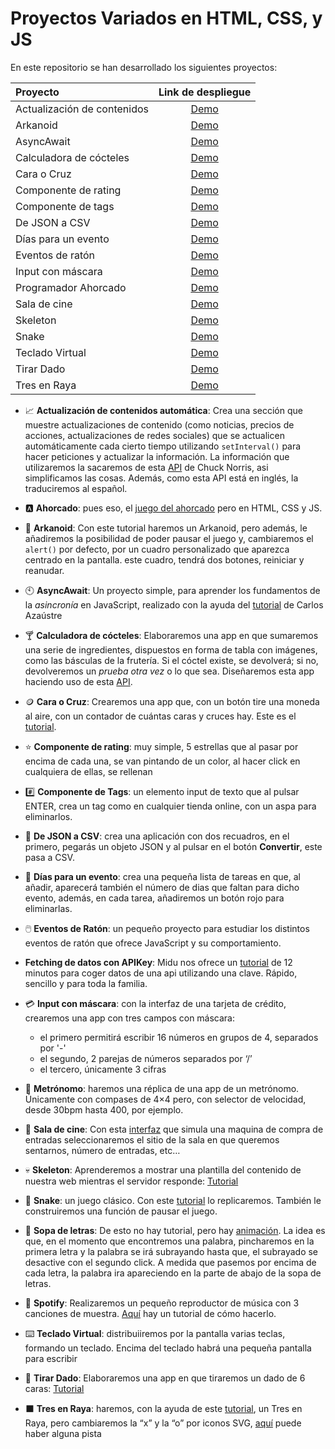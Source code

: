 
# Proyectos Variados en HTML, CSS, y JS

En este repositorio se han desarrollado los siguientes proyectos:

|   Proyecto                  |                   Link de despliegue                  |
|:----------------------------|:-----------------------------------------------------:|
| Actualización de contenidos | [Demo](https://actualizacion-automatica.netlify.app/) |
| Arkanoid                    | [Demo](https://arkanoidja.netlify.app/)               |
| AsyncAwait                  | [Demo](https://asincronia-en-js.netlify.app/)         |
| Calculadora de cócteles     | [Demo](https://calculadora-de-cocteles.netlify.app/)  |
| Cara o Cruz                 | [Demo](https://cara-o-cruz.netlify.app/)              |
| Componente de rating        | [Demo](https://comp-rating.netlify.app/)              |
| Componente de tags          | [Demo](https://componente-de-tags.netlify.app/)       |
| De JSON a CSV               | [Demo](https://json-a-csv.netlify.app)                |
| Días para un evento         | [Demo](https://dias-para-evento.netlify.app/)         |
| Eventos de ratón            | [Demo](https://eventos-de-raton.netlify.app)          |
| Input con máscara           | [Demo](https://input-con-mascara.netlify.app)         |
| Programador Ahorcado        | [Demo](https://programador-ahorcado.netlify.app/)     |
| Sala de cine                | [Demo](https://sala-de-cine.netlify.app)              |
| Skeleton                    | [Demo](https://skeleton-load.netlify.app/)            |
| Snake                       | [Demo](https://snakeja.netlify.app)                   |
| Teclado Virtual             | [Demo](https://teclado-virt.netlify.app/)             |
| Tirar Dado                  | [Demo](https://tirar-dado.netlify.app/)               |
| Tres en Raya                | [Demo](https://tres-en-raya-ja.netlify.app)           |

- 📈 **Actualización de contenidos automática**: Crea una sección que muestre actualizaciones de contenido (como  noticias, precios de acciones, actualizaciones de redes sociales) que se actualicen automáticamente cada cierto tiempo utilizando `setInterval()` para hacer peticiones y actualizar la información. La información que utilizaremos la sacaremos de esta [API](https://api.chucknorris.io/) de Chuck Norris, asi simplificamos las cosas. Además, como esta API está en inglés, la traduciremos al español.

- 🅰️ **Ahorcado**: pues eso,  el [juego del ahorcado](https://github.com/bradtraversy/vanillawebprojects/tree/master/hangman) pero en HTML, CSS y JS.

- 👾 **Arkanoid**: Con este tutorial haremos un Arkanoid, pero además, le añadiremos la posibilidad de poder pausar el juego y, cambiaremos el `alert()` por defecto, por un cuadro personalizado que aparezca centrado en la pantalla. este cuadro, tendrá dos botones, reiniciar y reanudar.

- 🕙 **AsyncAwait**: Un proyecto simple, para aprender los fundamentos de la *asincronía* en JavaScript, realizado con la ayuda del
[tutorial](https://youtu.be/6O8ax3JYboc?si=wDu_-0WcuOyYRkCJ) de Carlos Azaústre

- 🍸 **Calculadora de cócteles**: Elaboraremos una app en que sumaremos una serie de ingredientes, dispuestos en forma de tabla con imágenes, como las básculas de la frutería. Si el cóctel existe, se devolverá; si no, devolveremos un *prueba otra vez* o lo que sea. Diseñaremos esta app haciendo uso de esta [API](https://www.thecocktaildb.com/api.php).

- 🪙 **Cara o Cruz**: Crearemos una app que, con un botón tire una moneda al aire, con un contador de cuántas caras y cruces hay. Este es el [tutorial](https://youtu.be/-o-H1Ecqo_M?si=FcNrSJs_Dw1jjJBn).

- ⭐ **Componente de rating**: muy simple, 5 estrellas que al pasar por encima de cada una, se van pintando de un color, al hacer click en cualquiera de ellas, se rellenan

- #️⃣ **Componente de Tags**: un elemento input de texto que al pulsar ENTER, crea un tag como en cualquier tienda online, con un aspa para eliminarlos.

- 🔄 **De JSON a CSV**: crea una aplicación con dos recuadros, en el primero, pegarás un objeto JSON y al pulsar en el botón **Convertir**, este pasa a CSV.

- 🔄 **Días para un evento**: crea una pequeña lista de tareas en que, al añadir, aparecerá también el número de dias que faltan para dicho evento,
además, en cada tarea, añadiremos un botón rojo para eliminarlas.

- 🖱️ **Eventos de Ratón**: un pequeño proyecto para estudiar los distintos eventos de ratón que ofrece JavaScript y su comportamiento.

- **Fetching de datos con APIKey**: Midu nos ofrece un [tutorial](https://youtu.be/6AMKwVcpYTk?si=QFxH1u6_T4PeOCzX) de 12 minutos para coger datos de una api utilizando  una clave. Rápido, sencillo y para toda la familia. 

- 💳 **Input con máscara**: con la interfaz de una tarjeta de crédito, crearemos una app con tres campos con máscara:
  - el primero permitirá escribir 16 números en grupos de 4, separados por '-'
  - el segundo, 2 parejas de números separados por ‘/’
  - el tercero, únicamente 3 cifras

- 🥁 **Metrónomo**: haremos una réplica de una app de un metrónomo. Únicamente con compases de 4×4 pero, con selector de velocidad, desde 30bpm hasta 400, por ejemplo.

- 🎥 **Sala de cine**: Con esta [interfaz](https://github.com/bradtraversy/vanillawebprojects/tree/master/movie-seat-booking) que simula una maquina de compra de entradas seleccionaremos el sitio de la sala en que queremos sentarnos, número de entradas, etc…

- 💀 **Skeleton**: Aprenderemos a mostrar una plantilla del contenido de nuestra web mientras el servidor responde: [Tutorial](https://www.youtube.com/watch?v=0VEZPkglmy4)

- 🐍 **Snake**: un juego clásico. Con este [tutorial](https://youtu.be/wM7eMJ26kc8?si=xjF-f1hMDhmP9y2l) lo replicaremos. También le construiremos una función de pausar el juego.

- 🔡 **Sopa de letras**: De esto no hay tutorial, pero hay [animación](https://twitter.com/trunarla/status/1726653310088945979?t=ceDh5vFXyQXVadc5syJqbg&s=19). La idea es que, en el momento que encontremos una palabra, pincharemos en la primera letra y la palabra se irá subrayando hasta que, el subrayado se desactive con el segundo click. A medida que pasemos por encima de cada letra, la palabra ira apareciendo en la parte de abajo de la sopa de letras.

- 🎵 **Spotify**: Realizaremos un pequeño reproductor de música con 3 canciones de muestra. [Aquí](https://youtu.be/KndQpfPkOOY?si=I6lp5b3mqLj4szyG) hay un tutorial de cómo hacerlo.

- ⌨️ **Teclado Virtual**: distribuiiremos por la pantalla varias teclas, formando un teclado. Encima del teclado habrá una pequeña pantalla para escribir

- 🎲 **Tirar Dado**: Elaboraremos una app en que tiraremos un dado de 6 caras: [Tutorial](https://youtu.be/HuEBqPpQkMw?si=s6ip9IdcxXHGTDjY)

- ⬛ **Tres en Raya**: haremos, con la ayuda de este [tutorial](https://youtu.be/MgtGHfdpigU?si=W6AAbt5Whq1DJEvi), un Tres en Raya, pero cambiaremos la “x” y la “o” por iconos SVG, [aquí](https://youtu.be/8Zp6jUgjzns?si=2LoJP_C155wpsd7u) puede haber alguna pista
